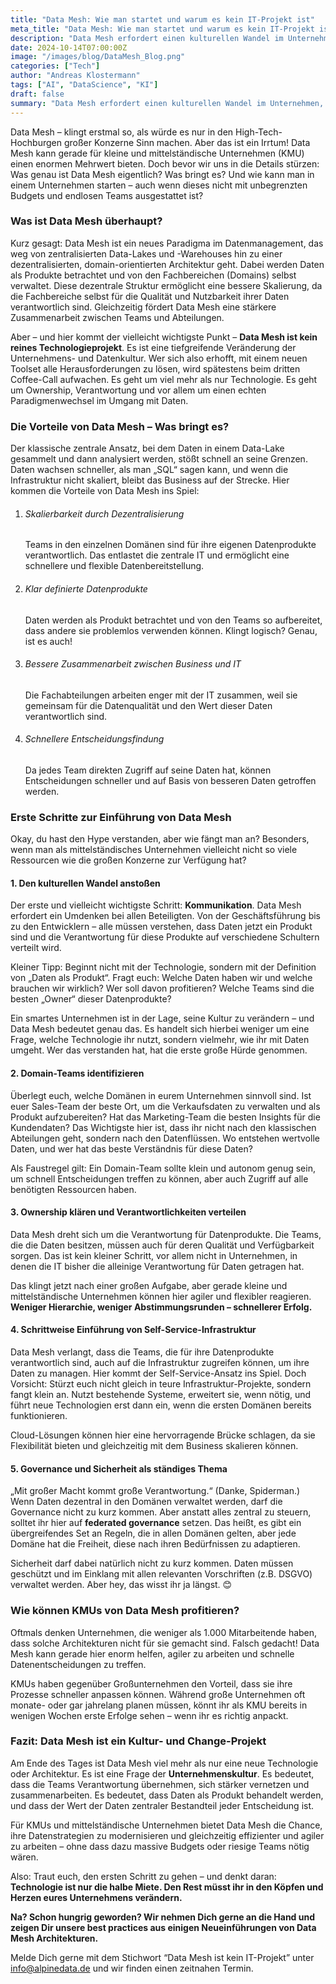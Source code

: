 ```yaml
---
title: "Data Mesh: Wie man startet und warum es kein IT-Projekt ist"
meta_title: "Data Mesh: Wie man startet und warum es kein IT-Projekt ist"
description: "Data Mesh erfordert einen kulturellen Wandel im Unternehmen, nicht nur neue Technologie. Der Einstieg beginnt mit der Definition von Daten als Produkt, der Identifizierung von Domain-Teams und der schrittweisen Einführung einer Self-Service-Infrastruktur."
date: 2024-10-14T07:00:00Z
image: "/images/blog/DataMesh_Blog.png"
categories: ["Tech"]
author: "Andreas Klostermann"
tags: ["AI", "DataScience", "KI"]
draft: false
summary: "Data Mesh erfordert einen kulturellen Wandel im Unternehmen, nicht nur neue Technologie. Der Einstieg beginnt mit der Definition von Daten als Produkt, der Identifizierung von Domain-Teams und der schrittweisen Einführung einer Self-Service-Infrastruktur."
---
```


 Data Mesh – klingt erstmal so, als würde es nur in den High-Tech-Hochburgen großer Konzerne Sinn machen. Aber das ist ein Irrtum! Data Mesh kann gerade für kleine und mittelständische Unternehmen (KMU) einen enormen Mehrwert bieten. Doch bevor wir uns in die Details stürzen: Was genau ist Data Mesh eigentlich? Was bringt es? Und wie kann man in einem Unternehmen starten – auch wenn dieses nicht mit unbegrenzten Budgets und endlosen Teams ausgestattet ist? 

### Was ist Data Mesh überhaupt? 

Kurz gesagt: Data Mesh ist ein neues Paradigma im Datenmanagement, das weg von zentralisierten Data-Lakes und -Warehouses hin zu einer dezentralisierten, domain-orientierten Architektur geht. Dabei werden Daten als Produkte betrachtet und von den Fachbereichen (Domains) selbst verwaltet. Diese dezentrale Struktur ermöglicht eine bessere Skalierung, da die Fachbereiche selbst für die Qualität und Nutzbarkeit ihrer Daten verantwortlich sind. Gleichzeitig fördert Data Mesh eine stärkere Zusammenarbeit zwischen Teams und Abteilungen. 

Aber – und hier kommt der vielleicht wichtigste Punkt – **Data Mesh ist kein reines Technologieprojekt**. Es ist eine tiefgreifende Veränderung der Unternehmens- und Datenkultur. Wer sich also erhofft, mit einem neuen Toolset alle Herausforderungen zu lösen, wird spätestens beim dritten Coffee-Call aufwachen. Es geht um viel mehr als nur Technologie. Es geht um Ownership, Verantwortung und vor allem um einen echten Paradigmenwechsel im Umgang mit Daten. 


### Die Vorteile von Data Mesh – Was bringt es? 

Der klassische zentrale Ansatz, bei dem Daten in einem Data-Lake gesammelt und dann analysiert werden, stößt schnell an seine Grenzen. Daten wachsen schneller, als man „SQL“ sagen kann, und wenn die Infrastruktur nicht skaliert, bleibt das Business auf der Strecke. Hier kommen die Vorteile von Data Mesh ins Spiel: 
1. <h6>Skalierbarkeit durch Dezentralisierung</h6> Teams in den einzelnen Domänen sind für ihre eigenen Datenprodukte verantwortlich. Das entlastet die zentrale IT und ermöglicht eine schnellere und flexible Datenbereitstellung.

2. <h6>Klar definierte Datenprodukte</h6> Daten werden als Produkt betrachtet und von den Teams so aufbereitet, dass andere sie problemlos verwenden können. Klingt logisch? Genau, ist es auch! 

3. <h6>Bessere Zusammenarbeit zwischen Business und IT</h6> Die Fachabteilungen arbeiten enger mit der IT zusammen, weil sie gemeinsam für die Datenqualität und den Wert dieser Daten verantwortlich sind. 

4. <h6>Schnellere Entscheidungsfindung</h6> Da jedes Team direkten Zugriff auf seine Daten hat, können Entscheidungen schneller und auf Basis von besseren Daten getroffen werden. 

### Erste Schritte zur Einführung von Data Mesh 

Okay, du hast den Hype verstanden, aber wie fängt man an? Besonders, wenn man als mittelständisches Unternehmen vielleicht nicht so viele Ressourcen wie die großen Konzerne zur Verfügung hat? 

#### 1. Den kulturellen Wandel anstoßen

Der erste und vielleicht wichtigste Schritt: **Kommunikation**. Data Mesh erfordert ein Umdenken bei allen Beteiligten. Von der Geschäftsführung bis zu den Entwicklern – alle müssen verstehen, dass Daten jetzt ein Produkt sind und die Verantwortung für diese Produkte auf verschiedene Schultern verteilt wird. 

Kleiner Tipp: Beginnt nicht mit der Technologie, sondern mit der Definition von „Daten als Produkt“. Fragt euch: Welche Daten haben wir und welche brauchen wir wirklich? Wer soll davon profitieren? Welche Teams sind die besten „Owner“ dieser Datenprodukte? 

Ein smartes Unternehmen ist in der Lage, seine Kultur zu verändern – und Data Mesh bedeutet genau das. Es handelt sich hierbei weniger um eine Frage, welche Technologie ihr nutzt, sondern vielmehr, wie ihr mit Daten umgeht. Wer das verstanden hat, hat die erste große Hürde genommen. 

#### 2. Domain-Teams identifizieren 

Überlegt euch, welche Domänen in eurem Unternehmen sinnvoll sind. Ist euer Sales-Team der beste Ort, um die Verkaufsdaten zu verwalten und als Produkt aufzubereiten? Hat das Marketing-Team die besten Insights für die Kundendaten? Das Wichtigste hier ist, dass ihr nicht nach den klassischen Abteilungen geht, sondern nach den Datenflüssen. Wo entstehen wertvolle Daten, und wer hat das beste Verständnis für diese Daten? 

Als Faustregel gilt: Ein Domain-Team sollte klein und autonom genug sein, um schnell Entscheidungen treffen zu können, aber auch Zugriff auf alle benötigten Ressourcen haben. 

#### 3. Ownership klären und Verantwortlichkeiten verteilen 

Data Mesh dreht sich um die Verantwortung für Datenprodukte. Die Teams, die die Daten besitzen, müssen auch für deren Qualität und Verfügbarkeit sorgen. Das ist kein kleiner Schritt, vor allem nicht in Unternehmen, in denen die IT bisher die alleinige Verantwortung für Daten getragen hat. 

Das klingt jetzt nach einer großen Aufgabe, aber gerade kleine und mittelständische Unternehmen können hier agiler und flexibler reagieren. **Weniger Hierarchie, weniger Abstimmungsrunden – schnellerer Erfolg.**

#### 4. Schrittweise Einführung von Self-Service-Infrastruktur 

Data Mesh verlangt, dass die Teams, die für ihre Datenprodukte verantwortlich sind, auch auf die Infrastruktur zugreifen können, um ihre Daten zu managen. Hier kommt der Self-Service-Ansatz ins Spiel. Doch Vorsicht: Stürzt euch nicht gleich in teure Infrastruktur-Projekte, sondern fangt klein an. Nutzt bestehende Systeme, erweitert sie, wenn nötig, und führt neue Technologien erst dann ein, wenn die ersten Domänen bereits funktionieren. 

Cloud-Lösungen können hier eine hervorragende Brücke schlagen, da sie Flexibilität bieten und gleichzeitig mit dem Business skalieren können. 

#### 5. Governance und Sicherheit als ständiges Thema 

„Mit großer Macht kommt große Verantwortung.“ (Danke, Spiderman.) Wenn Daten dezentral in den Domänen verwaltet werden, darf die Governance nicht zu kurz kommen. Aber anstatt alles zentral zu steuern, solltet ihr hier auf **federated governance** setzen. Das heißt, es gibt ein übergreifendes Set an Regeln, die in allen Domänen gelten, aber jede Domäne hat die Freiheit, diese nach ihren Bedürfnissen zu adaptieren. 

Sicherheit darf dabei natürlich nicht zu kurz kommen. Daten müssen geschützt und im Einklang mit allen relevanten Vorschriften (z.B. DSGVO) verwaltet werden. Aber hey, das wisst ihr ja längst. 😊 

### Wie können KMUs von Data Mesh profitieren? 

Oftmals denken Unternehmen, die weniger als 1.000 Mitarbeitende haben, dass solche Architekturen nicht für sie gemacht sind. Falsch gedacht! Data Mesh kann gerade hier enorm helfen, agiler zu arbeiten und schnelle Datenentscheidungen zu treffen. 

KMUs haben gegenüber Großunternehmen den Vorteil, dass sie ihre Prozesse schneller anpassen können. Während große Unternehmen oft monate- oder gar jahrelang planen müssen, könnt ihr als KMU bereits in wenigen Wochen erste Erfolge sehen – wenn ihr es richtig anpackt. 

### Fazit: Data Mesh ist ein Kultur- und Change-Projekt 

Am Ende des Tages ist Data Mesh viel mehr als nur eine neue Technologie oder Architektur. Es ist eine Frage der **Unternehmenskultur**. Es bedeutet, dass die Teams Verantwortung übernehmen, sich stärker vernetzen und zusammenarbeiten. Es bedeutet, dass Daten als Produkt behandelt werden, und dass der Wert der Daten zentraler Bestandteil jeder Entscheidung ist. 

Für KMUs und mittelständische Unternehmen bietet Data Mesh die Chance, ihre Datenstrategien zu modernisieren und gleichzeitig effizienter und agiler zu arbeiten – ohne dass dazu massive Budgets oder riesige Teams nötig wären. 

Also: Traut euch, den ersten Schritt zu gehen – und denkt daran: **Technologie ist nur die halbe Miete. Den Rest müsst ihr in den Köpfen und Herzen eures Unternehmens verändern.** 

**Na? Schon hungrig geworden? Wir nehmen Dich gerne an die Hand und zeigen Dir unsere best practices aus einigen Neueinführungen von Data Mesh Architekturen.**

Melde Dich gerne mit dem Stichwort “Data Mesh ist kein IT-Projekt” unter [info@alpinedata.de](mailto:info@alpinedata.de?subject=Data%20Mesh%20ist%20kein%20IT-Projekt) und wir finden einen zeitnahen Termin. 
